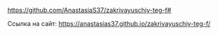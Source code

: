 https://github.com/AnastasiaS37/zakrivayuschiy-teg-f#

Ссылка на сайт:
https://anastasias37.github.io/zakrivayuschiy-teg-f/